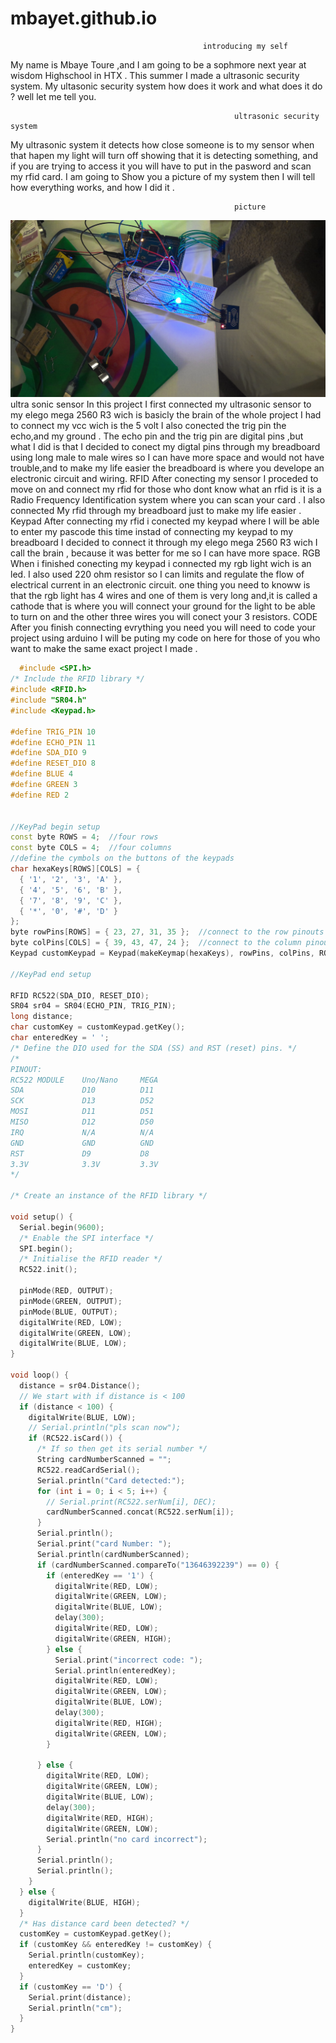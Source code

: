 # mbayet.github.io
                                               introducing my self 

My name is Mbaye Toure ,and I am going to be a sophmore next year at wisdom Highschool in HTX . This summer I made a ultrasonic security system. My ultasonic security system how does it work and what does it do ? well let me tell you. 

                                                      ultrasonic security system 
My ultrasonic system it detects how close someone is to my sensor when that hapen my light will turn off showing that it is detecting something, and if you are trying to access it you will have to put in the pasword and scan my rfid card.
I am going to Show you a picture of my system then I will tell how everything works, and how I did it .

                                                      picture
![Alt text](WIN_20230716_23_34_59_Pro.jpg)
                                                  ultra sonic sensor
In this project I first connected my ultrasonic sensor to my elego mega 2560 R3 wich is basicly the brain of the whole project I had to connect my vcc wich is the 5 volt I also conected the trig pin the echo,and my ground . The echo pin and the trig pin are digital pins ,but what I did is that I decided to conect my digtal pins through my breadboard using long male to male wires  so I can have more space and would not have trouble,and to make my life easier the breadboard is where you develope an electronic circuit and wiring.
                                                  RFID
After conecting my sensor I proceded to move on and connect my rfid for those who dont know what an rfid is it is a Radio Frequency Identification system where you can scan your card . I also connected My rfid through my breadboard just to make my life easier .
                                                 Keypad 
After connecting my rfid i conected my keypad  where I will be able to enter my pascode this time instad of connecting my keypad to my breadboard I decided to connect it through my  elego mega 2560 R3 wich I call  the brain , because it was better for me so I can have more space.
                                                     RGB
When i finished conecting my keypad i connected my rgb light wich is an led. I also used 220 ohm resistor so I can limits and regulate the flow of electrical current in an electronic circuit. one thing you need to knoww is that the rgb light has 4 wires and one of them is very long and,it is called a cathode that is where you will connect your ground for the light to be able to turn on and the other three wires you will conect your 3 resistors.
                                                   CODE
After you finish connecting evrything you need you will need to code your project using arduino I will be puting my code on here for those of you who want to make the same exact project I made .
```C++
  #include <SPI.h>
/* Include the RFID library */
#include <RFID.h>
#include "SR04.h"
#include <Keypad.h>

#define TRIG_PIN 10
#define ECHO_PIN 11
#define SDA_DIO 9
#define RESET_DIO 8
#define BLUE 4
#define GREEN 3
#define RED 2


//KeyPad begin setup
const byte ROWS = 4;  //four rows
const byte COLS = 4;  //four columns
//define the cymbols on the buttons of the keypads
char hexaKeys[ROWS][COLS] = {
  { '1', '2', '3', 'A' },
  { '4', '5', '6', 'B' },
  { '7', '8', '9', 'C' },
  { '*', '0', '#', 'D' }
};
byte rowPins[ROWS] = { 23, 27, 31, 35 };  //connect to the row pinouts of the keypad
byte colPins[COLS] = { 39, 43, 47, 24 };  //connect to the column pinouts of the keypad
Keypad customKeypad = Keypad(makeKeymap(hexaKeys), rowPins, colPins, ROWS, COLS);

//KeyPad end setup

RFID RC522(SDA_DIO, RESET_DIO);
SR04 sr04 = SR04(ECHO_PIN, TRIG_PIN);
long distance;
char customKey = customKeypad.getKey();
char enteredKey = ' ';
/* Define the DIO used for the SDA (SS) and RST (reset) pins. */
/*
PINOUT:
RC522 MODULE    Uno/Nano     MEGA
SDA             D10          D11
SCK             D13          D52
MOSI            D11          D51
MISO            D12          D50
IRQ             N/A          N/A
GND             GND          GND
RST             D9           D8
3.3V            3.3V         3.3V
*/

/* Create an instance of the RFID library */

void setup() {
  Serial.begin(9600);
  /* Enable the SPI interface */
  SPI.begin();
  /* Initialise the RFID reader */
  RC522.init();

  pinMode(RED, OUTPUT);
  pinMode(GREEN, OUTPUT);
  pinMode(BLUE, OUTPUT);
  digitalWrite(RED, LOW);
  digitalWrite(GREEN, LOW);
  digitalWrite(BLUE, LOW);
}

void loop() {
  distance = sr04.Distance();
  // We start with if distance is < 100
  if (distance < 100) {
    digitalWrite(BLUE, LOW);
    // Serial.println("pls scan now");
    if (RC522.isCard()) {
      /* If so then get its serial number */
      String cardNumberScanned = "";
      RC522.readCardSerial();
      Serial.println("Card detected:");
      for (int i = 0; i < 5; i++) {
        // Serial.print(RC522.serNum[i], DEC);
        cardNumberScanned.concat(RC522.serNum[i]);
      }
      Serial.println();
      Serial.print("card Number: ");
      Serial.println(cardNumberScanned);
      if (cardNumberScanned.compareTo("13646392239") == 0) {
        if (enteredKey == '1') {
          digitalWrite(RED, LOW);
          digitalWrite(GREEN, LOW);
          digitalWrite(BLUE, LOW);
          delay(300);
          digitalWrite(RED, LOW);
          digitalWrite(GREEN, HIGH);
        } else {
          Serial.print("incorrect code: ");
          Serial.println(enteredKey);
          digitalWrite(RED, LOW);
          digitalWrite(GREEN, LOW);
          digitalWrite(BLUE, LOW);
          delay(300);
          digitalWrite(RED, HIGH);
          digitalWrite(GREEN, LOW);
        }

      } else {
        digitalWrite(RED, LOW);
        digitalWrite(GREEN, LOW);
        digitalWrite(BLUE, LOW);
        delay(300);
        digitalWrite(RED, HIGH);
        digitalWrite(GREEN, LOW);
        Serial.println("no card incorrect");
      }
      Serial.println();
      Serial.println();
    }
  } else {
    digitalWrite(BLUE, HIGH);
  }
  /* Has distance card been detected? */
  customKey = customKeypad.getKey();
  if (customKey && enteredKey != customKey) {
    Serial.println(customKey);
    enteredKey = customKey;
  }
  if (customKey == 'D') {
    Serial.print(distance);
    Serial.println("cm");
  }
}
```

